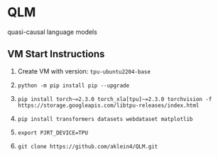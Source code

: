 # QLM
quasi-causal language models


## VM Start Instructions

1. Create VM with version: `tpu-ubuntu2204-base`

2. `python -m pip install pip --upgrade`

3. `pip install torch~=2.3.0 torch_xla[tpu]~=2.3.0 torchvision -f https://storage.googleapis.com/libtpu-releases/index.html`

4. `pip install transformers datasets webdataset matplotlib`

5. `export PJRT_DEVICE=TPU`

6. `git clone https://github.com/aklein4/QLM.git`